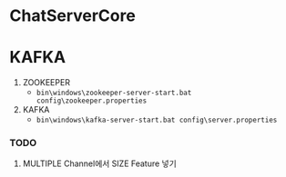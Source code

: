 # ChatServerCore

# KAFKA

1. ZOOKEEPER
   - `bin\windows\zookeeper-server-start.bat config\zookeeper.properties` 
2. KAFKA
   - `bin\windows\kafka-server-start.bat config\server.properties`

### TODO

1. MULTIPLE Channel에서 SIZE Feature 넣기